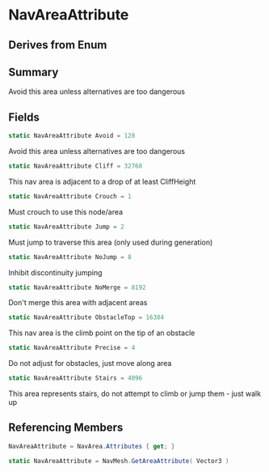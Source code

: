 # NavAreaAttribute

## Derives from Enum

## Summary

Avoid this area unless alternatives are too dangerous
## Fields

```c#
static NavAreaAttribute Avoid = 128
```
Avoid this area unless alternatives are too dangerous
```c#
static NavAreaAttribute Cliff = 32768
```
This nav area is adjacent to a drop of at least CliffHeight
```c#
static NavAreaAttribute Crouch = 1
```
Must crouch to use this node/area
```c#
static NavAreaAttribute Jump = 2
```
Must jump to traverse this area (only used during generation)
```c#
static NavAreaAttribute NoJump = 8
```
Inhibit discontinuity jumping
```c#
static NavAreaAttribute NoMerge = 8192
```
Don't merge this area with adjacent areas
```c#
static NavAreaAttribute ObstacleTop = 16384
```
This nav area is the climb point on the tip of an obstacle
```c#
static NavAreaAttribute Precise = 4
```
Do not adjust for obstacles, just move along area
```c#
static NavAreaAttribute Stairs = 4096
```
This area represents stairs, do not attempt to climb or jump them - just walk up
## Referencing Members

```c#
NavAreaAttribute = NavArea.Attributes { get; } 
```
```c#
static NavAreaAttribute = NavMesh.GetAreaAttribute( Vector3 ) 
```

